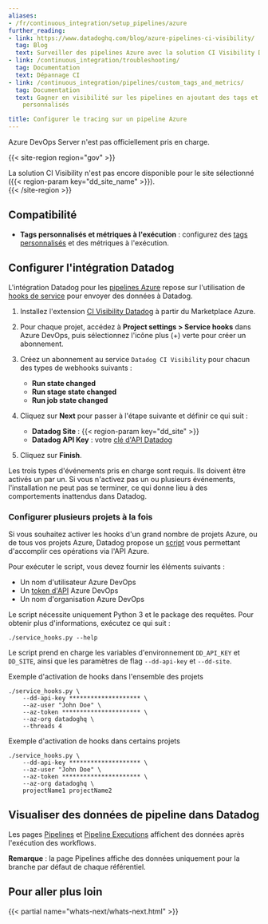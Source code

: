 ```yaml
---
aliases:
- /fr/continuous_integration/setup_pipelines/azure
further_reading:
- link: https://www.datadoghq.com/blog/azure-pipelines-ci-visibility/
  tag: Blog
  text: Surveiller des pipelines Azure avec la solution CI Visibility Datadog
- link: /continuous_integration/troubleshooting/
  tag: Documentation
  text: Dépannage CI
- link: /continuous_integration/pipelines/custom_tags_and_metrics/
  tag: Documentation
  text: Gagner en visibilité sur les pipelines en ajoutant des tags et des métriques
    personnalisés

title: Configurer le tracing sur un pipeline Azure
---
```


<div class="alert alert-warning">
Azure DevOps Server n'est pas officiellement pris en charge.
</div>

{{< site-region region="gov" >}}
<div class="alert alert-warning">La solution CI Visibility n'est pas encore disponible pour le site sélectionné ({{< region-param key="dd_site_name" >}}).</div>
{{< /site-region >}}

## Compatibilité

- **Tags personnalisés et métriques à l'exécution** : configurez des [tags personnalisés][6] et des métriques à l'exécution.

## Configurer l'intégration Datadog

L'intégration Datadog pour les [pipelines Azure][1] repose sur l'utilisation de [hooks de service][2] pour envoyer des données à Datadog.

1. Installez l'extension [CI Visibility Datadog][8] à partir du Marketplace Azure.

2. Pour chaque projet, accédez à **Project settings > Service hooks** dans Azure DevOps, puis sélectionnez l'icône plus (+) verte pour créer un abonnement.

3. Créez un abonnement au service `Datadog CI Visibility` pour chacun des types de webhooks suivants :
    - **Run state changed**
    - **Run stage state changed**
    - **Run job state changed**

4. Cliquez sur **Next** pour passer à l'étape suivante et définir ce qui suit :
    - **Datadog Site** : {{< region-param key="dd_site" >}}
    - **Datadog API Key** : votre [clé d'API Datadog][3]

5. Cliquez sur **Finish**.

<div class="alert alert-info">
Les trois types d'événements pris en charge sont requis. Ils doivent être activés un par un.
Si vous n'activez pas un ou plusieurs événements, l'installation ne peut pas se terminer, ce qui donne lieu à des comportements inattendus dans Datadog.
</div>

### Configurer plusieurs projets à la fois


Si vous souhaitez activer les hooks d'un grand nombre de projets Azure, ou de tous vos projets Azure, Datadog propose un [script](https://raw.githubusercontent.com/DataDog/ci-visibility-azure-pipelines/main/service_hooks.py) vous permettant d'accomplir ces opérations via l'API Azure.

Pour exécuter le script, vous devez fournir les éléments suivants :

- Un nom d'utilisateur Azure DevOps
- Un [token d'API](https://learn.microsoft.com/fr-fr/azure/devops/organizations/accounts/use-personal-access-tokens-to-authenticate?view=azure-devops&tabs=Windows#create-a-pat) Azure DevOps
- Un nom d'organisation Azure DevOps

Le script nécessite uniquement Python 3 et le package des requêtes. Pour obtenir plus d'informations, exécutez ce qui suit :
```shell
./service_hooks.py --help
```

Le script prend en charge les variables d'environnement `DD_API_KEY` et `DD_SITE`, ainsi que les paramètres de flag `--dd-api-key` et `--dd-site`.

Exemple d'activation de hooks dans l'ensemble des projets
```
./service_hooks.py \
    --dd-api-key ******************** \
    --az-user "John Doe" \
    --az-token ********************** \
    --az-org datadoghq \
    --threads 4
```

Exemple d'activation de hooks dans certains projets
```
./service_hooks.py \
    --dd-api-key ******************** \
    --az-user "John Doe" \
    --az-token ********************** \
    --az-org datadoghq \
    projectName1 projectName2
```

## Visualiser des données de pipeline dans Datadog

Les pages [Pipelines][4] et [Pipeline Executions][5] affichent des données après l'exécution des workflows.

**Remarque** : la page Pipelines affiche des données uniquement pour la branche par défaut de chaque référentiel.

## Pour aller plus loin

{{< partial name="whats-next/whats-next.html" >}}

[1]: https://azure.microsoft.com/en-us/products/devops/pipelines
[2]: https://learn.microsoft.com/en-us/azure/devops/service-hooks/services/webhooks?view=azure-devops
[3]: https://app.datadoghq.com/organization-settings/api-keys
[4]: https://app.datadoghq.com/ci/pipelines
[5]: https://app.datadoghq.com/ci/pipeline-executions
[6]: /fr/continuous_integration/pipelines/custom_tags_and_metrics/?tab=linux
[8]: https://marketplace.visualstudio.com/items?itemName=Datadog.ci-visibility
